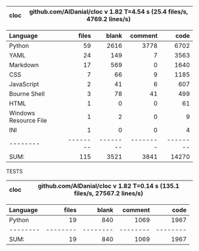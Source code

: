 cloc|github.com/AlDanial/cloc v 1.82  T=4.54 s (25.4 files/s, 4769.2 lines/s)
--- | ---

Language|files|blank|comment|code
:-------|-------:|-------:|-------:|-------:
Python|59|2616|3778|6702
YAML|24|149|7|3563
Markdown|17|569|0|1640
CSS|7|66|9|1185
JavaScript|2|41|6|607
Bourne Shell|3|78|41|499
HTML|1|0|0|61
Windows Resource File|1|2|0|9
INI|1|0|0|4
--------|--------|--------|--------|--------
SUM:|115|3521|3841|14270

TESTS

cloc|github.com/AlDanial/cloc v 1.82  T=0.14 s (135.1 files/s, 27567.2 lines/s)
--- | ---

Language|files|blank|comment|code
:-------|-------:|-------:|-------:|-------:
Python|19|840|1069|1967
--------|--------|--------|--------|--------
SUM:|19|840|1069|1967
